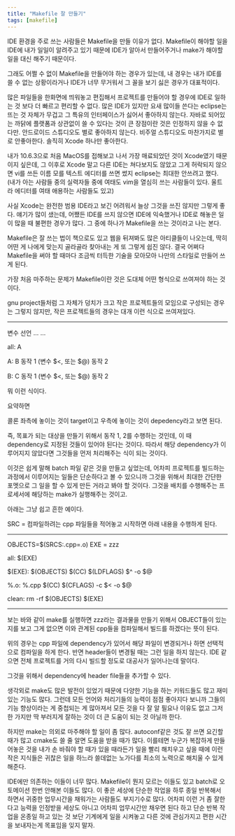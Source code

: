 ```yaml
---
title: "Makefile 잘 만들기"
tags: [makefile]
---
```


IDE 환경을 주로 쓰는 사람들은 Makefile을 만들 이유가 없다. Makefile이 해야할 일을 IDE에 내가 일일이 알려주고 있기 때문에 IDE가 알아서 만들어주거나 make가 해야할 일을 대신 해주기 때문이다.

그래도 어쩔 수 없이 Makefile을 만들어야 하는 경우가 있는데, 내 경우는 내가 IDE를 쓸 수 없는 상황이라거나 IDE가 너무 무거워서 그 꼴을 보기 싫은 경우가 대표적이다. 

많은 파일들을 한화면에 띄워놓고 편집해서 프로젝트를 만들어야 할 경우에 IDE로 일하는 것 보다 더 빠르고 편리할 수 없다. 많은 IDE가 있지만 요새 많이들 쓴다는 eclipse는 뜨는 것 자체가 무겁고 그 특유의 인터페이스가 싫어서 좋아하지 않는다. 자바로 되어있는 까닭에 플랫폼과 상관없이 쓸 수 있다는 것이 큰 장점이란 것은 인정하지 않을 수 없다만. 안드로이드 스튜디오도 별로 좋아하지 않는다. 비주얼 스튜디오도 마찬가지로 별로 안좋아한다. 솔직히 Xcode 하나만 좋아한다.

내가 10.6.3으로 처음 MacOS를 접해보고 나서 가장 매료되었던 것이 Xcode였기 때문이지 싶은데, 그 이후로 Xcode 말고 다른 IDE는 쳐다보지도 않았고 그게 허락되지 않으면 vi를 쓰든 이름 모를 텍스트 에디터를 쓰면 썼지 eclipse는 최대한 안쓰려고 했다. (내가 아는 사람들 중의 실력자들 중에 여태도 vim을 열심히 쓰는 사람들이 있다. 울트라 에디터를 여태 애용하는 사람들도 있고)

사실 Xcode는 완전한 범용 IDE라고 보긴 어려워서 늘상 그것을 쓰진 않지만 그렇게 좋다. 얘기가 많이 샜는데, 어쨌든 IDE를 쓰지 않으면 IDE에 익숙했거나 IDE로 해놓은 일이 많을 때 불편한 경우가 많다. 그 중에 하나가 Makefile을 쓰는 것이라고 나는 본다.

Makefile은 잘 쓰는 법이 책으로도 있고 웹을 뒤져봐도 많은 아티클들이 나오는데, 딱히 어떤 게 나에게 맞는지 골라골라 찾아내는 게 또 그렇게 쉽진 않다. 결국 어쩌다 Makefile을 써야 할 때마다 조금씩 터득한 기술을 모아모아 나만의 스타일로 만들어 쓰게 된다.

가장 처음 마주하는 문제가 Makefile이란 것은 도대체 어떤 형식으로 쓰여져야 하는 것이다.

gnu project들처럼 그 자체가 덩치가 크고 작은 프로젝트들의 모임으로 구성되는 경우는 그렇지 않지만, 작은 프로젝트들의 경우는 대개 이런 식으로 쓰여져있다.

---
변수 선언
...
...

all:  A 


A: B
  동작 1 (변수 $<, 또는 $@)
  동작 2

B: C
  동작 1 (변수 $<, 또는 $@)
  동작 2

뭐 이런 식이다.

요약하면

콜론 좌측에 놓이는 것이 target이고 우측에 놓이는 것이 depedency라고 보면 된다.

즉, 목표가 되는 대상을 만들기 위해서 동작 1, 2를 수행하는 것인데, 이 때 dependency로 지정된 것들이 있어야 된다는 것이다. 따라서 해당 dependency가 이루어지지 않았다면 그것들을 먼저 처리해주는 식이 되는 것이다.

이것은 쉽게 말해 batch 파일 같은 것을 만들고 싶었는데, 어차피 프로젝트를 빌드하는 과정에서 이루어지는 일들은 단순하다고 볼 수 있으니까 그것을 위해서 최대한 간단한 포멧으로 그 일을 할 수 있게 만든 거라고 봐야 할 것이다. 그것을 배치를 수행해주는 프로세서에 해당하는 make가 실행해주는 것이고.

아래는 그냥 쉽고 흔한 예이다. 

SRC = 컴파일하려는 cpp 파일들을 적어놓고 시작하면 아래 내용을 수행하게 된다. 

---
OBJECTS=$(SRCS:.cpp=.o)
EXE = zzz

all: $(EXE)

$(EXE): $(OBJECTS)
	$(CC) $(LDFLAGS) $^ -o $@ 

%.o: %.cpp
	$(CC) $(CFLAGS) -c $< -o $@

clean:
	rm -rf $(OBJECTS) $(EXE)

---

보는 바와 같이 make를 실행하면 zzz라는 결과물을 만들기 위해서 OBJECT들이 있는지를 보고 그게 없으면 이와 관계된 cpp들을 컴파일해서 빌드를 하겠다는 뜻이 된다.

위의 경우는 cpp 파일에 dependency가 있어서 해당 파일이 변경되거나 하면 선택적으로 컴파일을 하게 한다. 반면 header들이 변경될 때는 그런 일을 하지 않는다. IDE 같으면 전체 프로젝트를 거의 다시 빌드할 정도로 대공사가 일어나는데 말이다.

그것을 위해서 dependency에 header file들을 추가할 수 있다. 

생각외로 make도 많은 발전이 있었기 때문에 다양한 기능을 하는 키워드들도 많고 재미있는 기능도 많다. 그런데 모든 언어와 처리기들의 능력이 점점 좋아지다 보니까 그들의 기능 향상이라는 게 중첩되는 게 많아져서 모든 것을 다 잘 알 필요나 이유도 없고 그저 한 가지만 딱 부러지게 잘하는 것이 더 큰 도움이 되는 것 아닐까 한다.

하지만 make는 의외로 마주해야 할 일이 좀 많다. autoconf같은 것도 잘 쓰면 요긴할 때가 많고 cmake도 쓸 줄 알면 도움을 받을 때가 많다. 이를테면 누군가 복잡하게 만들어놓은 것을 내가 손 바줘야 할 때가 있을 때라든가 일을 빨리 해치우고 싶을 때에 이런 작은 지식들은 귀찮은 일을 하느라 쓸데없는 노가다를 최소의 노력으로 해치울 수 있게 해준다.

IDE에만 의존하는 이들이 너무 많다. Makefile이 뭔지 모르는 이들도 있고 batch로 오토메이션 한번 안해본 이들도 많다. 이 좋은 세상에 단순한 작업을 하루 종일 반복해서 하면서 귀중한 업무시간을 채워가는 사람들도 부지기수로 많다. 어차피 이런 거 좀 잘한다고 능력을 인정받을 세상도 아니고 어차피 업무시간만 채우면 된다 하고 단순 반복 작업을 온종일 하고 있는 것 보단 기계에게 일을 시켜놓고 다른 것에 관심가지고 편한 시간을 보내자는게 목표임을 잊지 말자. 